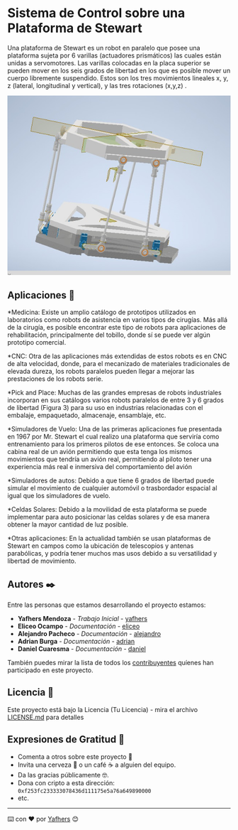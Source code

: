 # Sistema de Control sobre una Plataforma de Stewart 

Una plataforma de Stewart es un robot en paralelo que posee una plataforma sujeta por 6 varillas (actuadores prismáticos) las cuales están unidas a servomotores. Las varillas colocadas en la placa superior se pueden mover en los seis grados de libertad en los que es posible mover un cuerpo libremente suspendido. Estos son los tres movimientos lineales x, y, z (lateral, longitudinal y vertical), y las tres rotaciones (x,y,z) .

![Texto alternativo](https://github.com/Yafhers/Stewart-Platform-FIEE-UNI/blob/main/Stewart%20Platform%20FIEE%20UNI/Images/FirstDesign.png)

## Aplicaciones 🚀

*Medicina: Existe un amplio catálogo de prototipos utilizados en laboratorios como robots de asistencia en varios tipos de cirugías. Más allá de la cirugía, es posible encontrar este tipo de robots para aplicaciones de rehabilitación, principalmente del tobillo, donde sí se puede ver algún prototipo comercial.

*CNC: Otra de las aplicaciones más extendidas de estos robots es en CNC de alta velocidad, donde, para el mecanizado de materiales tradicionales de elevada dureza, los robots paralelos pueden llegar a mejorar las prestaciones de los robots serie.

*Pick and Place: Muchas de las grandes empresas de robots industriales incorporan en sus catálogos varios robots paralelos de entre 3 y 6 grados de libertad (Figura 3) para su uso en industrias relacionadas con el embalaje, empaquetado, almacenaje, ensamblaje, etc.

*Simuladores de Vuelo: Una de las primeras aplicaciones fue presentada en 1967 por Mr. Stewart el cual realizo una plataforma que serviría como entrenamiento para los primeros pilotos de ese entonces. Se coloca una cabina real de un avión permitiendo que esta tenga los mismos movimientos que tendría un avión real, permitiendo al piloto tener una experiencia más real e inmersiva del comportamiento del avión

*Simuladores de autos: Debido a que tiene 6 grados de libertad puede simular el movimiento de cualquier automóvil o trasbordador espacial al igual que los simuladores de vuelo.

*Celdas Solares: Debido a la movilidad de esta plataforma se puede implementar para auto posicionar las celdas solares y de esa manera obtener la mayor cantidad de luz posible.

*Otras aplicaciones: En la actualidad también se usan plataformas de Stewart en campos como la ubicación de telescopios y antenas parabólicas, y podría tener muchos mas usos debido a su versatilidad y libertad de movimiento.

## Autores ✒️

Entre las personas que estamos desarrollando el proyecto estamos:

* **Yafhers Mendoza** - *Trabajo Inicial* - [yafhers](https://github.com/villanuevand)
* **Eliceo Ocampo** - *Documentación* - [eliceo](#fulanito-de-tal)
* **Alejandro Pacheco** - *Documentación* - [alejandro](#fulanito-de-tal)
* **Adrian Burga** - *Documentación* - [adrian](#fulanito-de-tal)
* **Daniel Cuaresma** - *Documentación* - [daniel](#fulanito-de-tal)

También puedes mirar la lista de todos los [contribuyentes](https://github.com/your/project/contributors) quíenes han participado en este proyecto. 

## Licencia 📄

Este proyecto está bajo la Licencia (Tu Licencia) - mira el archivo [LICENSE.md](LICENSE.md) para detalles

## Expresiones de Gratitud 🎁

* Comenta a otros sobre este proyecto 📢
* Invita una cerveza 🍺 o un café ☕ a alguien del equipo. 
* Da las gracias públicamente 🤓.
* Dona con cripto a esta dirección: `0xf253fc233333078436d111175e5a76a649890000`
* etc.



---
⌨️ con ❤️ por [Yafhers](https://github.com/Yafhers) 😊
